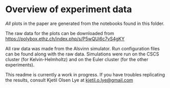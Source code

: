 # Overview of experiment data

*All* plots in the paper are generated from the notebooks found in this folder.

The raw data for the plots can be downloaded from https://polybox.ethz.ch/index.php/s/P5wQUi6c7vS4gKY

All raw data was made from the Alsvinn simulator. Run configuration files can be found along with the raw data. Simulations were run on the CSCS cluster (for Kelvin-Helmholtz) and on the Euler cluster (for the other experiments).

This readme is currently a work in progress. If you have troubles replicating the results, consult Kjetil Olsen Lye at kjetil.o.lye@gmail.com